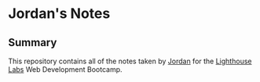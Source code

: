 # Jordan's Notes

## Summary 

This repository contains all of the notes taken by [Jordan](https://github.com/jjsmile22) for the [Lighthouse Labs](https://www.lighthouselabs.ca) Web Development Bootcamp.